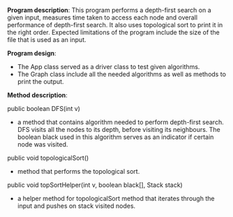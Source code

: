 **Program description**:
This program performs a depth-first search on a given input, measures time taken to access each node and overall performance of depth-first search. 
It also uses topological sort to print it in the right order. Expected limitations of the program include the size of the file that is used as an input. 

**Program design**:
- The App class served as a driver class to test given algorithms. 
- The Graph class include all the needed algorithms as well as methods to print the output. 

**Method description**:

public boolean DFS(int v) 
- a method that contains algorithm needed to perform depth-first search. DFS visits all the nodes to its depth, before visiting its neighbours. The boolean black used in this algorithm serves as an indicator if certain node was visited. 

public void topologicalSort()
- method that performs the topological sort. 

public void topSortHelper(int v, boolean black[], Stack stack)
- a helper method for topologicalSort method that iterates through the input and pushes on stack visited nodes. 


 

